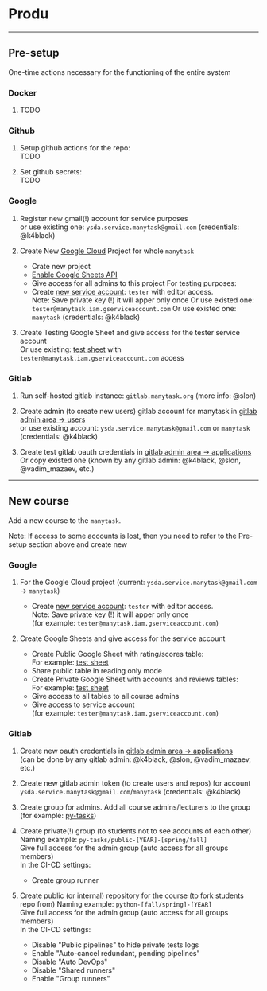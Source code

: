 # Produ

---


## Pre-setup

One-time actions necessary for the functioning of the entire system


### Docker

1. TODO


### Github
 
1. Setup github actions for the repo:  
   TODO


2. Set github secrets:  
   TODO


### Google

1. Register new gmail(!) account for service purposes    
   or use existing one: `ysda.service.manytask@gmail.com` (credentials: @k4black)


2. Create New [Google Cloud](https://console.cloud.google.com/) Project for whole `manytask`
   * Crate new project 
   * [Enable Google Sheets API](https://console.cloud.google.com/marketplace/product/google/sheets.googleapis.com)
   * Give access for all admins to this project
   For testing purposes:
   * Create [new service account](https://console.cloud.google.com/apis/credentials): `tester` with editor access.   
     Note: Save private key (!) it will apper only once 
     Or use existed one: `tester@manytask.iam.gserviceaccount.com`
   Or use existed one: `manytask` (credentials: @k4black)
   
     
3. Create Testing Google Sheet and give access for the tester service account  
   Or use existing: [test sheet](https://docs.google.com/spreadsheets/d/1cRah9NC5Nl7_NyzttC3Q5BtrnbdO6KyaG7gx5ZGusTM/edit?usp=sharing) with `tester@manytask.iam.gserviceaccount.com` access
   

### Gitlab

1. Run self-hosted gitlab instance: `gitlab.manytask.org` (more info: @slon)


2. Create admin (to create new users) gitlab account for manytask in [gitlab admin area -> users](https://gitlab.manytask.org/admin/users)  
   or use existing account: `ysda.service.manytask@gmail.com` or `manytask` (credentials: @k4black)


3. Create test gitlab oauth credentials in [gitlab admin area -> applications](https://gitlab.manytask.org/admin/applications/)  
   Or copy existed one (known by any gitlab admin: @k4black, @slon, @vadim_mazaev, etc.)

---


## New course 

Add a new course to the `manytask`.
  
Note: If access to some accounts is lost, then you need to refer to the Pre-setup section above and create new


### Google


1. For the Google Cloud project (current: `ysda.service.manytask@gmail.com` -> `manytask`)
   * Create [new service account](https://console.cloud.google.com/apis/credentials): `tester` with editor access.   
     Note: Save private key (!) it will apper only once  
     (for example: `tester@manytask.iam.gserviceaccount.com`)


2. Create Google Sheets and give access for the service account  
   * Create Public Google Sheet with rating/scores table:  
     For example: [test sheet](https://docs.google.com/spreadsheets/d/1cRah9NC5Nl7_NyzttC3Q5BtrnbdO6KyaG7gx5ZGusTM/edit?usp=sharing)
   * Share public table in reading only mode 
   * Create Private Google Sheet with accounts and reviews tables:  
     For example: [test sheet](https://docs.google.com/spreadsheets/d/1cRah9NC5Nl7_NyzttC3Q5BtrnbdO6KyaG7gx5ZGusTM/edit?usp=sharing)
   * Give access to all tables to all course admins   
   * Give access to service account  
     (for example: `tester@manytask.iam.gserviceaccount.com`)
   

### Gitlab

1. Create new oauth credentials in [gitlab admin area -> applications](https://gitlab.manytask.org/admin/applications/)  
   (can be done by any gitlab admin: @k4black, @slon, @vadim_mazaev, etc.)


2. Create new gitlab admin token (to create users and repos) for account `ysda.service.manytask@gmail.com`/`manytask` (credentials: @k4black)


3. Create group for admins. Add all course admins/lecturers to the group  
   (for example: [py-tasks](https://gitlab.manytask.org/py-tasks/))


4. Create private(!) group (to students not to see accounts of each other)   
   Naming example: `py-tasks/public-[YEAR]-[spring/fall]`  
   Give full access for the admin group (auto access for all groups members)  
   In the CI-CD settings:
   * Create group runner 

6. Create public (or internal) repository for the course (to fork students repo from)
   Naming example: `python-[fall/spring]-[YEAR]`    
   Give full access for the admin group (auto access for all groups members)   
   In the CI-CD settings:
   * Disable "Public pipelines" to hide private tests logs
   * Enable "Auto-cancel redundant, pending pipelines"
   * Disable "Auto DevOps"
   * Disable "Shared runners"
   * Enable "Group runners"
   